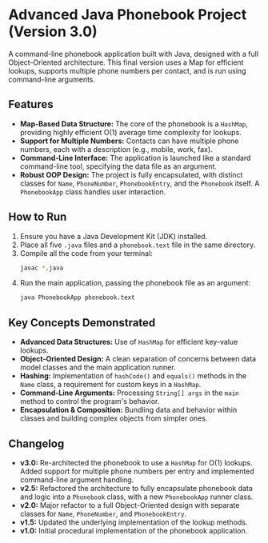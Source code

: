 # Advanced Java Phonebook Project (Version 3.0)

A command-line phonebook application built with Java, designed with a full Object-Oriented architecture. This final version uses a Map for efficient lookups, supports multiple phone numbers per contact, and is run using command-line arguments.

## Features

* **Map-Based Data Structure:** The core of the phonebook is a `HashMap`, providing highly efficient O(1) average time complexity for lookups.
* **Support for Multiple Numbers:** Contacts can have multiple phone numbers, each with a description (e.g., mobile, work, fax).
* **Command-Line Interface:** The application is launched like a standard command-line tool, specifying the data file as an argument.
* **Robust OOP Design:** The project is fully encapsulated, with distinct classes for `Name`, `PhoneNumber`, `PhonebookEntry`, and the `Phonebook` itself. A `PhonebookApp` class handles user interaction.

## How to Run

1.  Ensure you have a Java Development Kit (JDK) installed.
2.  Place all five `.java` files and a `phonebook.text` file in the same directory.
3.  Compile all the code from your terminal:
    ```bash
    javac *.java
    ```
4.  Run the main application, passing the phonebook file as an argument:
    ```bash
    java PhonebookApp phonebook.text
    ```

## Key Concepts Demonstrated

* **Advanced Data Structures:** Use of `HashMap` for efficient key-value lookups.
* **Object-Oriented Design:** A clean separation of concerns between data model classes and the main application runner.
* **Hashing:** Implementation of `hashCode()` and `equals()` methods in the `Name` class, a requirement for custom keys in a `HashMap`.
* **Command-Line Arguments:** Processing `String[] args` in the `main` method to control the program's behavior.
* **Encapsulation & Composition:** Bundling data and behavior within classes and building complex objects from simpler ones.

## Changelog
* **v3.0:** Re-architected the phonebook to use a `HashMap` for O(1) lookups. Added support for multiple phone numbers per entry and implemented command-line argument handling.
* **v2.5:** Refactored  the architecture to fully encapsulate phonebook data and logic into a `Phonebook` class, with a new `PhonebookApp` runner class.
* **v2.0:** Major refactor to a full Object-Oriented design with separate classes for `Name`, `PhoneNumber`, and `PhonebookEntry`.
* **v1.5:** Updated the underlying implementation of the lookup methods.
* **v1.0:** Initial procedural implementation of the phonebook application.
